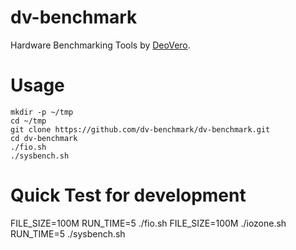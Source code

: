 # dv-benchmark
Hardware Benchmarking Tools by [DeoVero](https://deovero.com).

# Usage
```shell
mkdir -p ~/tmp
cd ~/tmp
git clone https://github.com/dv-benchmark/dv-benchmark.git
cd dv-benchmark
./fio.sh
./sysbench.sh
```

# Quick Test for development
FILE_SIZE=100M RUN_TIME=5 ./fio.sh
FILE_SIZE=100M ./iozone.sh
RUN_TIME=5 ./sysbench.sh
